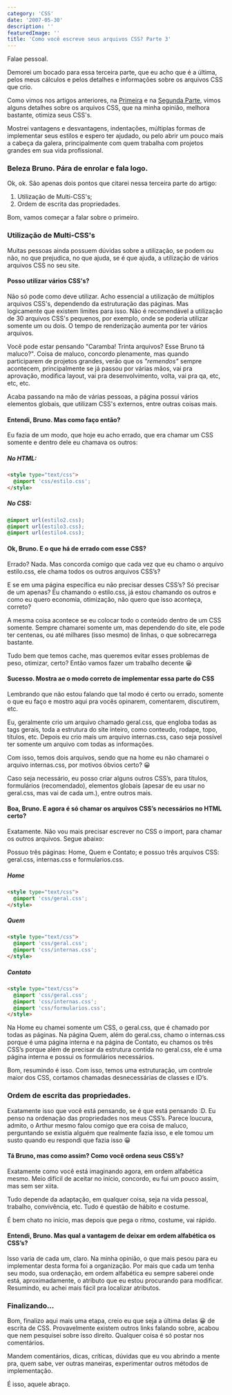 ```yaml
---
category: 'CSS'
date: '2007-05-30'
description: ''
featuredImage: ''
title: 'Como você escreve seus arquivos CSS? Parte 3'
---
```


Falae pessoal.

Demorei um bocado para essa terceira parte, que eu acho que é a última, pelos meus cálculos e pelos detalhes e informações sobre os arquivos CSS que crio.

Como vimos nos artigos anteriores, na [Primeira](/como-voce-escreve-seus-arquivos-css) e na [Segunda Parte](/como-voce-escreve-seus-arquivos-css-parte-2), vimos alguns detalhes sobre os arquivos CSS, que na minha opinião, melhora bastante, otimiza seus CSS's.

Mostrei vantagens e desvantagens, indentações, múltiplas formas de implementar seus estilos e espero ter ajudado, ou pelo abrir um pouco mais a cabeça da galera, principalmente com quem trabalha com projetos grandes em sua vida profissional.

### Beleza Bruno. Pára de enrolar e fala logo.

Ok, ok. São apenas dois pontos que citarei nessa terceira parte do artigo:

1. Utilização de Multi-CSS's;
2. Ordem de escrita das propriedades.

Bom, vamos começar a falar sobre o primeiro.

### Utilização de Multi-CSS's

Muitas pessoas ainda possuem dúvidas sobre a utilização, se podem ou não, no que prejudica, no que ajuda, se é que ajuda, a utilização de vários arquivos CSS no seu site.

#### Posso utilizar vários CSS's?

Não só pode como deve utilizar. Acho essencial a utilização de múltiplos arquivos CSS's, dependendo da estruturação das páginas. Mas logicamente que existem limites para isso. Não é recomendável a utilização de 30 arquivos CSS's pequenos, por exemplo, onde se poderia utilizar somente um ou dois. O tempo de renderização aumenta por ter vários arquivos.

Você pode estar pensando "Caramba! Trinta arquivos? Esse Bruno tá maluco?". Coisa de maluco, concordo plenamente, mas quando participarem de projetos grandes, verão que os _"remendos"_ sempre acontecem, principalmente se já passou por várias mãos, vai pra aprovação, modifica layout, vai pra desenvolvimento, volta, vai pra qa, etc, etc, etc.

Acaba passando na mão de várias pessoas, a página possui vários elementos globais, que utilizam CSS's externos, entre outras coisas mais.

#### Entendi, Bruno. Mas como faço então?

Eu fazia de um modo, que hoje eu acho errado, que era chamar um CSS somente e dentro dele eu chamava os outros:

##### No HTML:

```html
<style type="text/css">
  @import 'css/estilo.css';
</style>
```

##### No CSS:

```css
@import url(estilo2.css);
@import url(estilo3.css);
@import url(estilo4.css);
```

#### Ok, Bruno. E o que há de errado com esse CSS?

Errado? Nada. Mas concorda comigo que cada vez que eu chamo o arquivo estilo.css, ele chama todos os outros arquivos CSS’s?

E se em uma página específica eu não precisar desses CSS’s? Só precisar de um apenas? Eu chamando o estilo.css, já estou chamando os outros e como eu quero economia, otimização, não quero que isso aconteça, correto?

A mesma coisa acontece se eu colocar todo o conteúdo dentro de um CSS somente. Sempre chamarei somente um, mas dependendo do site, ele pode ter centenas, ou até milhares (isso mesmo) de linhas, o que sobrecarrega bastante.

Tudo bem que temos cache, mas queremos evitar esses problemas de peso, otimizar, certo? Então vamos fazer um trabalho decente 😀

#### Sucesso. Mostra ae o modo correto de implementar essa parte do CSS

Lembrando que não estou falando que tal modo é certo ou errado, somente o que eu faço e mostro aqui pra vocês opinarem, comentarem, discutirem, etc.

Eu, geralmente crio um arquivo chamado geral.css, que engloba todas as tags gerais, toda a estrutura do site inteiro, como conteudo, rodape, topo, títulos, etc. Depois eu crio mais um arquivo internas.css, caso seja possível ter somente um arquivo com todas as informações.

Com isso, temos dois arquivos, sendo que na home eu não chamarei o arquivo internas.css, por motivos óbvios certo? 😀

Caso seja necessário, eu posso criar alguns outros CSS’s, para títulos, formulários (recomendado), elementos globais (apesar de eu usar no geral.css, mas vai de cada um.), entre outros mais.

#### Boa, Bruno. E agora é só chamar os arquivos CSS’s necessários no HTML certo?

Exatamente. Não vou mais precisar escrever no CSS o import, para chamar os outros arquivos. Segue abaixo:

Possuo três páginas: Home, Quem e Contato; e possuo três arquivos CSS: geral.css, internas.css e formularios.css.

##### Home

```html
<style type="text/css">
  @import 'css/geral.css';
</style>
```

##### Quem

```html
<style type="text/css">
  @import 'css/geral.css';
  @import 'css/internas.css';
</style>
```

##### Contato

```html
<style type="text/css">
  @import 'css/geral.css';
  @import 'css/internas.css';
  @import 'css/formularios.css';
</style>
```

Na Home eu chamei somente um CSS, o geral.css, que é chamado por todas as páginas. Na página Quem, além do geral.css, chamo o internas.css porque é uma página interna e na página de Contato, eu chamos os três CSS’s porque além de precisar da estrutura contida no geral.css, ele é uma página interna e possui os formulários necessários.

Bom, resumindo é isso. Com isso, temos uma estruturação, um controle maior dos CSS, cortamos chamadas desnecessárias de classes e ID’s.

### Ordem de escrita das propriedades.

Exatamente isso que você está pensando, se é que está pensando :D. Eu penso na ordenação das propriedades nos meus CSS’s. Parece loucura, admito, o Arthur mesmo falou comigo que era coisa de maluco, perguntando se existia alguém que realmente fazia isso, e ele tomou um susto quando eu respondi que fazia isso 😀

#### Tá Bruno, mas como assim? Como você ordena seus CSS’s?

Exatamente como você está imaginando agora, em ordem alfabética mesmo. Meio difícil de aceitar no início, concordo, eu fui um pouco assim, mas sem ser xiita.

Tudo depende da adaptação, em qualquer coisa, seja na vida pessoal, trabalho, convivência, etc. Tudo é questão de hábito e costume.

É bem chato no início, mas depois que pega o ritmo, costume, vai rápido.

#### Entendi, Bruno. Mas qual a vantagem de deixar em ordem alfabética os CSS’s?

Isso varia de cada um, claro. Na minha opinião, o que mais pesou para eu implementar desta forma foi a organização. Por mais que cada um tenha seu modo, sua ordenação, em ordem alfabética eu sempre saberei onde está, aproximadamente, o atributo que eu estou procurando para modificar. Resumindo, eu achei mais fácil pra localizar atributos.

### Finalizando…

Bom, finalizo aqui mais uma etapa, creio eu que seja a última delas 😀 de escrita de CSS. Provavelmente existem outros links falando sobre, acabou que nem pesquisei sobre isso direito. Qualquer coisa é só postar nos comentários.

Mandem comentários, dicas, críticas, dúvidas que eu vou abrindo a mente pra, quem sabe, ver outras maneiras, experimentar outros métodos de implementação.

É isso, aquele abraço.
